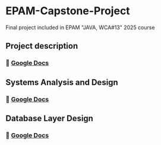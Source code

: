 # EPAM-Capstone-Project
Final project included in EPAM "JAVA, WCA#13" 2025 course 




## Project description
### 📄 [Google Docs](https://docs.google.com/document/d/15TE9ZFO0H5wkjzPTTqNnG9L4mfQ-0AERbiwENadfB50/edit?usp=sharing)

## Systems Analysis and Design
### 📄 [Google Docs](https://docs.google.com/document/d/1yIJf82OM4b9_N0og9uoRJ68qhkBPYebc8d1a2lI6SfY/edit?usp=sharing)

## Database Layer Design
### 📄 [Google Docs](https://docs.google.com/document/d/1FJgNePgm6CpqDIRw36QeeQmoHC-C0E_aoY03cUPBmFI/edit?usp=sharing)
